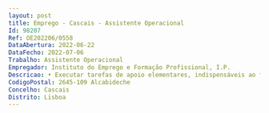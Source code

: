 ```yaml
--- 
layout: post
title: Emprego - Cascais - Assistente Operacional
Id: 98207
Ref: OE202206/0558
DataAbertura: 2022-06-22
DataFecho: 2022-07-06
Trabalho: Assistente Operacional
Empregador: Instituto do Emprego e Formação Profissional, I.P.
Descricao: • Executar tarefas de apoio elementares, indispensáveis ao funcionamento do Centro, nomeadamente na gestão dos espaços formativos.• Responsabilizar se por equipamentos sob sua guarda e pela sua correta utilização, procedendo quando necessário, à manutenção e reparação dos mesmos.
CodigoPostal: 2645-109 Alcabideche
Concelho: Cascais
Distrito: Lisboa
--- 
```

